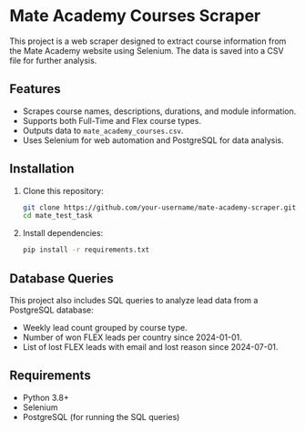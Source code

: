 # Mate Academy Courses Scraper

This project is a web scraper designed to extract course information from the Mate Academy website using Selenium. The data is saved into a CSV file for further analysis.

## Features
- Scrapes course names, descriptions, durations, and module information.
- Supports both Full-Time and Flex course types.
- Outputs data to `mate_academy_courses.csv`.
- Uses Selenium for web automation and PostgreSQL for data analysis.

## Installation
1. Clone this repository:
   ```sh
   git clone https://github.com/your-username/mate-academy-scraper.git
   cd mate_test_task
   ```

2. Install dependencies:
   ```sh
   pip install -r requirements.txt
   ```

## Database Queries
This project also includes SQL queries to analyze lead data from a PostgreSQL database:
- Weekly lead count grouped by course type.
- Number of won FLEX leads per country since 2024-01-01.
- List of lost FLEX leads with email and lost reason since 2024-07-01.

## Requirements
- Python 3.8+
- Selenium
- PostgreSQL (for running the SQL queries)
